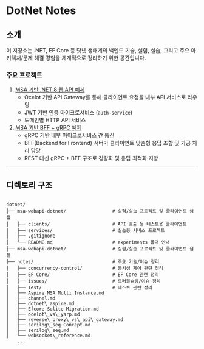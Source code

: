 # DotNet Notes

## 소개

이 저장소는 .NET, EF Core 등 닷넷 생태계의 백엔드 기술, 실험, 실습, 그리고 주요 아키텍처/문제 해결 경험을 체계적으로 정리하기 위한 공간입니다.

### 주요 프로젝트

1. [MSA 기반 .NET 8 웹 API 예제](./msa-webapi-dotnet/)
   - Ocelot 기반 API Gateway를 통해 클라이언트 요청을 내부 API 서비스로 라우팅
   - JWT 기반 인증 마이크로서비스 (`auth-service`)
   - 도메인별 HTTP API 서비스
2. [MSA 기반 BFF + gRPC 예제](./msa-bff-grpc-dotnet/)
   - gRPC 기반 내부 마이크로서비스 간 통신
   - BFF(Backend for Frontend) 서버가 클라이언트 맞춤형 응답 조합 및 가공 처리 담당
   - REST 대신 gRPC + BFF 구조로 경량화 및 응답 최적화 지향

---

## 디렉토리 구조

```

dotnet/
├── msa-webapi-dotnet/                 # 실험/실습 프로젝트 및 클라이언트 샘플
│   ├── clients/                       # API 호출 등 테스트용 클라이언트
│   ├── services/                      # 실습용 서비스 프로젝트
│   ├── .gitignore
│   └── README.md                      # experiments 폴더 안내
├── msa-webapi-dotnet/                 # 실험/실습 프로젝트 및 클라이언트 샘플
├── notes/                             # 주요 기술/이슈 정리
│   ├── concurrency-control/           # 동시성 제어 관련 정리
│   ├── EF Core/                       # EF Core 관련 정리
│   ├── issues/                        # 트러블슈팅/이슈 정리
│   ├── Test/                          # 테스트 관련 정리
│   ├── Aspire MSA Multi Instance.md
│   ├── channel.md
│   ├── dotnet\_aspire.md
│   ├── Efcore Sqlite Migration.md
│   ├── ocelot\_vs\_yarp.md
│   ├── reverse\_proxy\_vs\_api\_gateway.md
│   ├── serilog\_seq Concept.md
│   ├── serilog\_seq.md
│   └── websocket\_reference.md
    ...

```
